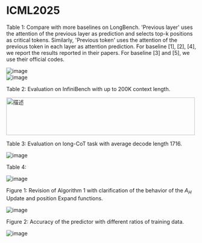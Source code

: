 # ICML2025

Table 1: Compare with more baselines on LongBench. 'Previous layer' uses the attention of the previous layer as prediction and selects top-k positions as critical tokens. Similarly, 'Previous token' uses the attention of the previous token in each layer as attention prediction. For baseline [1], [2], [4], we report the results reported in their papers. For baseline [3] and [5], we use their official codes.

![image](https://github.com/user-attachments/assets/8e018416-2b34-47de-b551-242500836dd6)						
![image](https://github.com/user-attachments/assets/242b5a01-c2c0-45d0-8ec5-331cbdb82ff4)


Table 2: Evaluation on InfiniBench with up to 200K context length.

<img src="https://github.com/user-attachments/assets/da878b0f-c9a2-4407-9ac6-d5f87b65eac0" alt="描述" width="500" height="100" />


Table 3: Evaluation on long-CoT task with average decode length 1716.

![image](https://github.com/user-attachments/assets/f9ddfa83-4375-438a-83e8-e6b9f303e7ae)


Table 4: 

![image](https://github.com/user-attachments/assets/95930757-c134-4cc5-92d1-47e02229e168)


Figure 1: Revision of Algorithm 1 with clarification of the behavior of the $A_H$ Update and position Expand functions.

![image](https://github.com/user-attachments/assets/38d9ab3f-cf81-48b2-bb64-c998f6d454b7)


Figure 2: Accuracy of the predictor with different ratios of training data.

![image](https://github.com/user-attachments/assets/02c80745-4eb3-449b-ba37-a67a678b48c2)
